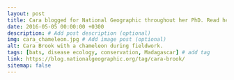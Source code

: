 ```yaml
---
layout: post
title: Cara blogged for National Geographic throughout her PhD. Read her doctoral chronicles of life as a field biologist studying emerging bat-borne viruses here.
date: 2016-05-05 00:00:00 +0300
description: # Add post description (optional)
img: cara_chameleon.jpg # Add image post (optional)
alt: Cara Brook with a chameleon during fieldwork.
tags: [bats, disease ecology, conservation, Madagascar] # add tag
link: https://blog.nationalgeographic.org/tag/cara-brook/
sitemap: false
---
```

